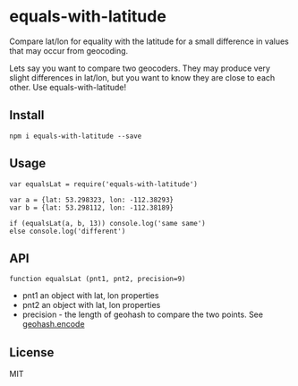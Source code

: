 # equals-with-latitude

Compare lat/lon for equality with the latitude for a small difference in values that may occur from geocoding.

Lets say you want to compare two geocoders. They may produce very slight differences in lat/lon, but you want to know they are close to each other.
Use equals-with-latitude!

## Install

    npm i equals-with-latitude --save

## Usage

    var equalsLat = require('equals-with-latitude')

    var a = {lat: 53.298323, lon: -112.38293}
    var b = {lat: 53.298112, lon: -112.38189}

    if (equalsLat(a, b, 13)) console.log('same same')
    else console.log('different')



## API

    function equalsLat (pnt1, pnt2, precision=9)

 - pnt1 an object with lat, lon properties
 - pnt2 an object with lat, lon properties
 - precision - the length of geohash to compare the two points. See [geohash.encode](https://www.npmjs.com/package/ngeohash#geohashencode-latitude-longitude-precision9)


## License

MIT
